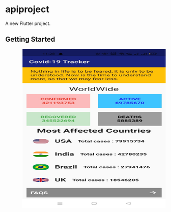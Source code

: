 # apiproject

A new Flutter project.

## Getting Started


<img align="right" alt="GIF" src="https://github.com/divyansh1511/COVID19-TRACKER-APP/blob/main/pic1.jpg" width="450" height="500" />
